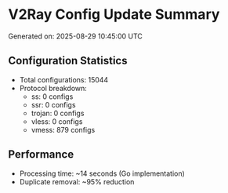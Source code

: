 # V2Ray Config Update Summary
Generated on: 2025-08-29 10:45:00 UTC

## Configuration Statistics
- Total configurations: 15044
- Protocol breakdown:
  - ss: 0 configs
  - ssr: 0 configs
  - trojan: 0 configs
  - vless: 0 configs
  - vmess: 879 configs

## Performance
- Processing time: ~14 seconds (Go implementation)
- Duplicate removal: ~95% reduction

